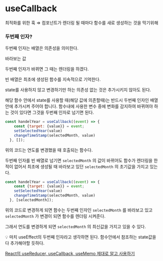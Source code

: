 # **useCallback**

최적화를 위한 훅 ⇒ 컴포넌트가 렌더링 될 때마다 함수를 새로 생성하는 것을 막기위해

### 두번째 인자?

두번째 인자는 배열은 의존성을 의미한다.

바라보는 값

두번째 인자가 바뀌면 그 때는 렌더링을 하겠다.

빈 배열은 최초에 생성된 함수를 지속적으로 기억한다.

state를 사용하지 않고 변경하기만 하는 의존성 없는 것은 추가시키지 않아도 된다.

해당 함수 안에서 state를 사용할 때(해당 값에 의존할때)는 반드시 두번째 인자인 배열 안에 추가시켜 주어야 합니다. 함수내에 사용한 변수 중에 변화를 감지하여 바뀌여야 하는 것이 있다면 그것을 두번째 인자로 넘기면 된다.

```jsx
const handelYear = useCallback((event) => {
    const {target: {value}} = event;
    setSelectedYear(value)
    changeTimeStamp(selectedMonth, value)
  }, []);
```

위의 코드는 연도를 변경했을 때 호출되는 함수다.

두번째 인자를 빈 배열로 넘기면 `selectedMonth` 의 값이 바뀌어도 함수가 렌더링을 한 적이 없어서 최초에 생성될 때 바라보고 있던 `selectedMonth` 의 초기값을 가지고 있는다.

```jsx
const handelYear = useCallback((event) => {
    const {target: {value}} = event;
    setSelectedYear(value)
    changeTimeStamp(selectedMonth, value)
  }, [selectedMonth]);
```

위의 코드로 변경하게 되면 함수는 두번째 인자인 `selectedMonth` 를 바라보고 있고 `selectedMonth` 가 변경이 되면 함수를 렌더링 시켜준다.

그래서 연도를 변경하게 되면 `selectedMonth` 의 최신값을 가지고 있을 수 있다.

<aside>
💡 마치 useEffect의 두번째 인자라고 생각하면 된다. 함수안에서 참조하는 state값을 다 추가해야할 듯하다.

</aside>

[React의 useReducer, useCallback, useMemo 제대로 알고 사용하기](https://velog.io/@ashnamuh/React%EC%9D%98-useReducer-useCallback-useMemo-%EC%A0%9C%EB%8C%80%EB%A1%9C-%EC%95%8C%EA%B3%A0-%EC%82%AC%EC%9A%A9%ED%95%98%EA%B8%B0)
